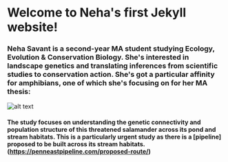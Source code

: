 # Welcome to Neha's first Jekyll website!

### Neha Savant is a second-year MA student studying Ecology, Evolution & Conservation Biology. She's interested in landscape genetics and translating inferences from scientific studies to conservation action. She's got a particular affinity for amphibians, one of which she's focusing on for her MA thesis:

![alt text](https://nehasavant.files.wordpress.com/2017/12/whit001_1-e1513704957775.jpg?w=774&h=548 "A long-tail salamander in hand!")

#### The study focuses on understanding the genetic connectivity and population structure of this threatened salamander across its pond and stream habitats. This is a particularly urgent study as there is a [pipeline] proposed to be built across its stream habitats. (https://penneastpipeline.com/proposed-route/)
